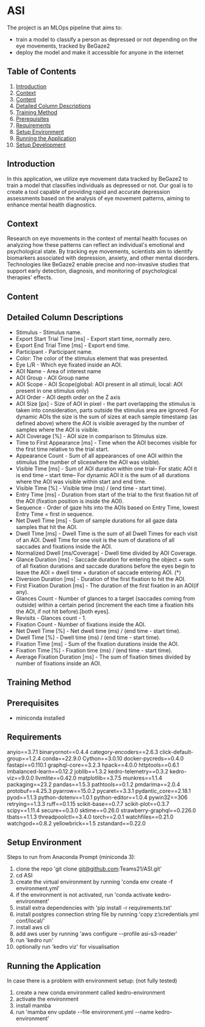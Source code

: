 # ASI

The project is an MLOps pipeline that aims to:
 - train a model to classify a person as depressed or not depending on the eye movements, tracked by BeGaze2
 - deploy the model and make it accessible for anyone in the internet

## Table of Contents
1. [Introduction](#introduction)
2. [Context](#context)
3. [Content](#content)
4. [Detailed Column Descriptions](#detailed-column-descriptions)
5. [Training Method](#training-method)
6. [Prerequisites](prerequisites)
7. [Requirements](#requirements)
8. [Setup Environment](#setup-environment)
9. [Running the Application](#running-the-application)
10. [Setup Development](#setup-development)

## Introduction
In this application, we utilize eye movement data tracked by BeGaze2 to train a model that classifies individuals as depressed or not. Our goal is to create a tool capable of providing rapid and accurate depression assessments based on the analysis of eye movement patterns, aiming to enhance mental health diagnostics.
## Context
Research on eye movements in the context of mental health focuses on analyzing how these patterns can reflect an individual's emotional and psychological state. By tracking eye movements, scientists aim to identify biomarkers associated with depression, anxiety, and other mental disorders. Technologies like BeGaze2 enable precise and non-invasive studies that support early detection, diagnosis, and monitoring of psychological therapies' effects.
## Content
## Detailed Column Descriptions
* Stimulus - Stimulus name.
* Export Start Trial Time [ms] - Export start time, normally zero.
* Export End Trial Time [ms] -  Export end time.
* Participant - Participant name.
* Color: The color of the stimulus element that was presented.
* Eye L/R - Which eye fixated inside an AOI.
* AOI Name - Area of interest name
* AOI Group - AOI Group name
* AOI Scope -  AOI Scope(global: AOI present in all stimuli, local: AOI present in one stimulus only)
* AOI Order - AOI depth order on the Z axis
* AOI Size [px] - Size of AOI in pixel - the part overlapping the stimulus is taken into consideration, parts outside 
the stimulus area are ignored. For dynamic AOIs the size is the sum of sizes at each sample timestamp (as defined above) where the AOI is visible averaged by the number of samples where the AOI is visible.
* AOI Coverage [%] - AOI size in comparison to Stimulus size.
* Time to First Appearance [ms] -  Time when the AOI becomes visible for the first time relative to the trial start.
* Appearance Count - Sum of all appearances of one AOI  within the stimulus (the number of sliceswhere the AOI was visible).
* Visible Time [ms] - Sum of AOI duration within one trial– For static AOI it is end time – start time– For dynamic AOI it is the sum of all durations where the AOI was visible within start and end time.
* Visible Time [%] - Visible time (ms) / (end time - start time).
* Entry Time [ms] -  Duration from start of the trial to the first fixation hit of the AOI (fixation position is inside the AOI).
* Sequence - Order of gaze hits into the AOIs based on Entry Time, lowest Entry Time = first in sequence.
* Net Dwell Time [ms] - Sum of sample durations for all gaze data samples that hit the AOI. 
* Dwell Time [ms] - Dwell Time is the sum of all Dwell Times for each visit of an AOI. Dwell Time for one visit is the sum of durations of all saccades and fixations inside the AOI.
* Normalized Dwell [ms/Coverage] - Dwell time divided by AOI Coverage.
* Glance Duration [ms] - Saccade duration for entering the object + sum of all fixation durations and saccade durations before the eyes begin to leave the AOI = dwell time + duration of saccade entering AOI. (*)
* Diversion Duration [ms] - Duration of the first fixation to hit the AOI.
* First Fixation Duration [ms] -  The duration of the first fixation in an AOI(if any).
* Glances Count - Number of glances to a target (saccades coming from outside) within a certain period (increment the   each time a fixation hits the AOI, if not hit before).[both eyes].
* Revisits - Glances count - 1.
* Fixation Count - Number of fixations inside the AOI.
* Net Dwell Time [%] - Net dwell time (ms) / (end time - start time).
* Dwell Time [%] - Dwell time (ms) / (end time - start time).
* Fixation Time [ms] - Sum of the fixation durations inside the AOI.
* Fixation Time [%] - Fixation time (ms) / (end time - start time).
* Average Fixation Duration [ms] - The sum of fixation times divided by number of fixations inside an AOI.
## Training Method
## Prerequisites 
- miniconda installed
## Requirements
anyio==3.7.1
binaryornot==0.4.4
category-encoders==2.6.3
click-default-group==1.2.4
conda==22.9.0
Cython==3.0.10
docker-pycreds==0.4.0
fastapi==0.110.1
graphql-core==3.2.3
hpack==4.0.0
httptools==0.6.1
imbalanced-learn==0.12.2
joblib==1.3.2
kedro-telemetry==0.3.2
kedro-viz==9.0.0
llvmlite==0.42.0
matplotlib==3.7.5
munkres==1.1.4
packaging==23.2
pandas==1.5.3
pathtools==0.1.2
pmdarima==2.0.4
protobuf==4.25.3
pyarrow==15.0.2
pycaret==3.3.1
pydantic_core==2.18.1
pyod==1.1.3
python-dotenv==1.0.1
python-editor==1.0.4
pywin32==306
retrying==1.3.3
ruff==0.1.15
scikit-base==0.7.7
scikit-plot==0.3.7
scipy==1.11.4
secure==0.3.0
sktime==0.26.0
strawberry-graphql==0.226.0
tbats==1.1.3
threadpoolctl==3.4.0
torch==2.0.1
watchfiles==0.21.0
watchgod==0.8.2
yellowbrick==1.5
zstandard==0.22.0
## Setup Environment
Steps to run from Anaconda Prompt (miniconda 3):
 1.  clone the repo 'git clone git@github.com:Teams21/ASI.git'
 2.  cd ASI
 3.  create the virtual environment by running 'conda env create -f environment.yml'
 4.  if the environment is not activated, run 'conda activate kedro-environment'
 5.  install extra dependencies with 'pip install -r requirements.txt'
 6.  install postgres connection string file by running 'copy z:\credentials.yml conf/local/'
 7.  install aws cli
 8.  add aws user by running 'aws configure --profile asi-s3-reader'
 9.  run 'kedro run'
 10. optionally run 'kedro viz' for visualisation

## Running the Application

 In case there is a problem with environment setup: (not fully tested)
  1. create a new conda environment called kedro-environment
  2. activate the environment
  3. install mamba
  4. run 'mamba env update --file environment.yml --name kedro-environment'
